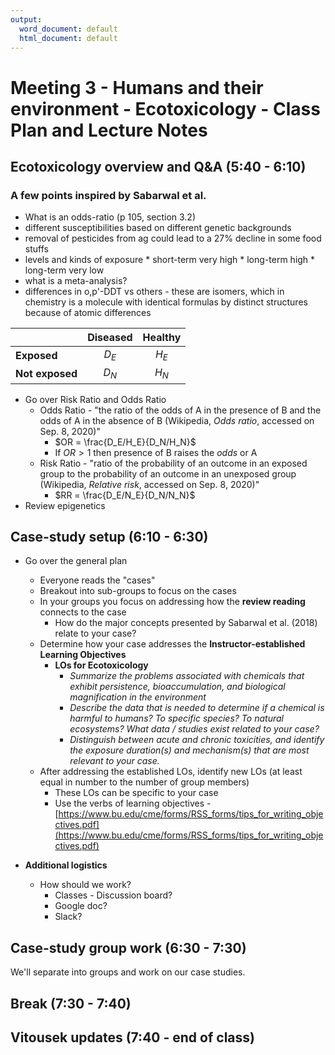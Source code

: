 ```yaml
---
output:
  word_document: default
  html_document: default
---
```


# Meeting 3 - Humans and their environment - Ecotoxicology - Class Plan and Lecture Notes

## Ecotoxicology overview and Q&A (5:40 - 6:10)

### A few points inspired by Sabarwal et al.

* What is an odds-ratio (p 105, section 3.2)
* different susceptibilities based on different genetic backgrounds
* removal of pesticides from ag could lead to a 27% decline in some food stuffs
* levels and kinds of exposure
	  * short-term very high
	  * long-term high
	  * long-term very low
* what is a meta-analysis?
* differences in o,p'-DDT vs others - these are isomers, which in chemistry is a molecule with identical formulas by distinct structures because of atomic differences

||Diseased|Healthy|
|:--|:--:|:--:|
|**Exposed**| $D_E$ | $H_E$ |
|**Not exposed**| $D_N$ | $H_N$ |

* Go over Risk Ratio and Odds Ratio
    * Odds Ratio - "the ratio of the odds of A in the presence of B and the odds of A in the absence of B (Wikipedia, *Odds ratio*, accessed on Sep. 8, 2020)"
        * $OR = \frac{D_E/H_E}{D_N/H_N}$
        * If $OR> 1$ then presence of B raises the *odds* or A
    * Risk Ratio - "ratio of the probability of an outcome in an exposed group to the probability of an outcome in an unexposed group (Wikipedia, *Relative risk*, accessed on Sep. 8, 2020)"
        * $RR = \frac{D_E/N_E}{D_N/N_N}$
* Review epigenetics

## Case-study setup (6:10 - 6:30)

* Go over the general plan
    * Everyone reads the "cases"
    * Breakout into sub-groups to focus on the cases
    * In your groups you focus on addressing how the **review reading** connects to the case
        * How do the major concepts presented by Sabarwal et al. (2018) relate to your case?
    * Determine how your case addresses the **Instructor-established Learning Objectives**
        * **LOs for Ecotoxicology**
            * *Summarize the problems associated with chemicals that exhibit persistence, bioaccumulation, and biological magnification in the environment*
            * *Describe the data that is needed to determine if a chemical is harmful to humans? To specific species? To natural ecosystems? What data / studies exist related to your case?*
            * *Distinguish between acute and chronic toxicities, and identify the exposure duration(s) and mechanism(s) that are most relevant to your case.*
    * After addressing the established LOs, identify new LOs (at least equal in number to the number of group members)
        * These LOs can be specific to your case
        * Use the verbs of learning objectives - [https://www.bu.edu/cme/forms/RSS_forms/tips_for_writing_objectives.pdf](https://www.bu.edu/cme/forms/RSS_forms/tips_for_writing_objectives.pdf)

* **Additional logistics**
    * How should we work?
        * Classes - Discussion board?
        * Google doc?
        * Slack?

## Case-study group work (6:30 - 7:30)

We'll separate into groups and work on our case studies.

## Break (7:30 - 7:40)

## Vitousek updates (7:40 - end of class)
